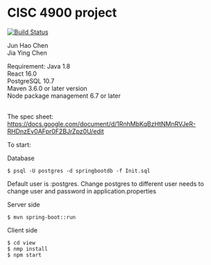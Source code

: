 # CISC 4900 project
[![Build Status](https://travis-ci.com/JunChen22/4900-alter.svg?branch=master)](https://travis-ci.com/JunChen22/4900-alter)

Jun Hao Chen <br />
Jia Ying Chen

Requirement:
Java 1.8<br />
React 16.0  <br />
PostgreSQL 10.7 <br />
Maven 3.6.0 or later version  <br />
Node package management 6.7 or later

<br />The spec sheet:
https://docs.google.com/document/d/1RnhMbKqBzHtNMnRVJeR-RHDnzEv0AFpr0F2BJrZpz0U/edit


To start:<br />

Database<br />
```
$ psql -U postgres -d springbootdb -f Init.sql
```
Default user is :postgres.
Change postgres to different user needs to <br />
change user and password in application.properties<br />

Server side<br />
```
$ mvn spring-boot::run
```

Client side<br />
```
$ cd view
$ nmp install
$ npm start
```
